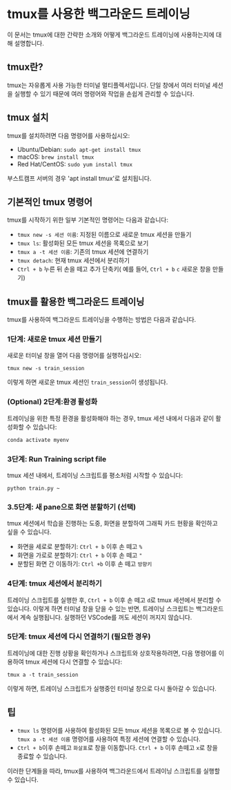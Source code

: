 **tmux를 사용한 백그라운드 트레이닝**
=====================================

이 문서는 tmux에 대한 간략한 소개와 어떻게 백그라운드 트레이닝에 사용하는지에 대해 설명합니다.

**tmux란?**
----------------

tmux는 자유롭게 사용 가능한 터미널 멀티플렉서입니다. 단일 창에서 여러 터미널 세션을 실행할 수 있기 때문에 여러 명령어와 작업을 손쉽게 관리할 수 있습니다.

**tmux 설치**
----------------

tmux를 설치하려면 다음 명령어를 사용하십시오:

* Ubuntu/Debian: `sudo apt-get install tmux`
* macOS: `brew install tmux`
* Red Hat/CentOS: `sudo yum install tmux`

부스트캠프 서버의 경우 'apt install tmux'로 설치됩니다.

**기본적인 tmux 명령어**
-------------------------

tmux를 시작하기 위한 일부 기본적인 명령어는 다음과 같습니다:

* `tmux new -s 세션 이름`: 지정된 이름으로 새로운 tmux 세션을 만들기
* `tmux ls`: 활성화된 모든 tmux 세션을 목록으로 보기
* `tmux a -t 세션 이름`: 기존의 tmux 세션에 연결하기
* `tmux detach`: 현재 tmux 세션에서 분리하기
* `Ctrl + b` 누른 뒤 손을 떼고 추가 단축키( 예를 들어, `Ctrl + b` `c` 새로운 창을 만들기)

**tmux를 활용한 백그라운드 트레이닝**
----------------------------------------

tmux를 사용하여 백그라운드 트레이닝을 수행하는 방법은 다음과 같습니다.

### 1단계: 새로운 tmux 세션 만들기

새로운 터미널 창을 열어 다음 명령어를 실행하십시오:
```
tmux new -s train_session
```
이렇게 하면 새로운 tmux 세션인 `train_session`이 생성됩니다.

### (Optional) 2단계:환경 활성화

트레이닝을 위한 특정 환경을 활성화해야 하는 경우, tmux 세션 내에서 다음과 같이 활성화할 수 있습니다:
```bash
conda activate myenv
```
### 3단계: Run Training script file

tmux 세션 내에서, 트레이닝 스크립트를 평소처럼 시작할 수 있습니다:
```
python train.py ~
```
### 3.5단계: 새 pane으로 화면 분할하기 (선택)
tmux 세션에서 학습을 진행하는 도중, 화면을 분할하여 그래픽 카드 현황을 확인하고 싶을 수 있습니다.
- 화면을 세로로 분할하기: `Ctrl + b` 이후 손 떼고 `%`
- 화면을 가로로 분할하기: `Ctrl + b` 이후 손 떼고 `"`
- 분할된 화면 간 이동하기: `Ctrl +b` 이후 손 떼고 `방향키`
### 4단계: tmux 세션에서 분리하기

트레이닝 스크립트를 실행한 후, `Ctrl + b` 이후 손 떼고 `d`로 tmux 세션에서 분리할 수 있습니다.  이렇게 하면 터미널 창을 닫을 수 있는 반면, 트레이닝 스크립트는 백그라운드에서 계속 실행됩니다.
실행하던 VSCode를 꺼도 세션이 꺼지지 않습니다.
### 5단계: tmux 세션에 다시 연결하기 (필요한 경우)

트레이닝에 대한 진행 상황을 확인하거나 스크립트와 상호작용하려면, 다음 명령어를 이용하여 tmux 세션에 다시 연결할 수 있습니다:
```
tmux a -t train_session
```
이렇게 하면, 트레이닝 스크립트가 실행중인 터미널 창으로 다시 돌아갈 수 있습니다.

**팁**
-------------

* `tmux ls` 명령어를 사용하여 활성화된 모든 tmux 세션을 목록으로 볼 수 있습니다. `tmux a -t 세션 이름` 명령어를 사용하여 특정 세션에 연결할 수 있습니다.
* `Ctrl + b`이후 손떼고 `화살표`로 창을 이동합니다. `Ctrl + b` 이후 손떼고 `x`로 창을 종료할 수 있습니다.

이러한 단계들을 따라, tmux를 사용하여 백그라운드에서 트레이닝 스크립트를 실행할 수 있습니다.
